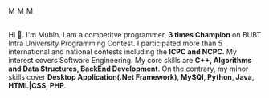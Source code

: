 <a href="https://www.linkedin.com/in/khairul-anam-mubin/" target="_blank" rel="noopener noreferrer">
  <img align="left" alt="Mubin's Linkdein" width="15px" src="https://cdn.jsdelivr.net/npm/simple-icons@v3/icons/linkedin.svg" />
</a>
<a href="https://www.stopstalk.com/user/profile/Mubin_BUBT38" target="_blank" rel="noopener noreferrer">
  <img align="left" alt="Mubin's Competitive Programming Profile" width="15px" src="https://cdn.jsdelivr.net/npm/simple-icons@3.2.0/icons/codewars.svg" />
</a>
<a href="https://www.codechef.com/users/mubin_bubt38" target="_blank" rel="noopener noreferrer">
  <img align="left" alt="Mubin's CodeChef" width="15px" src="https://cdn.jsdelivr.net/npm/simple-icons@3.2.0/icons/codechef.svg" />
</a>
<br />
<br />

Hi 👋. I'm Mubin. I am a competitve programmer, **3 times Champion** on BUBT Intra University Programming Contest. I participated more than 5 international and national contests including the **ICPC and NCPC**. My interest covers Software Engineering. My core skills are **C++, Algorithms and Data Structures, BackEnd Development**. On the contrary, my minor skills cover **Desktop Application(.Net Framework), MySQl, Python, Java, HTML|CSS, PHP**.
